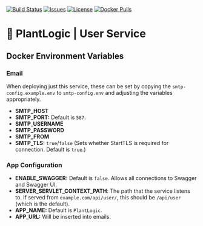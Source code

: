 [![Build Status](https://travis-ci.org/plantlogic/user-service.svg?branch=master)](https://travis-ci.org/plantlogic/user-service)
[![Issues](https://img.shields.io/github/issues/plantlogic/user-service.svg?style=flat)](https://github.com/plantlogic/user-service/issues) 
[![License](https://img.shields.io/github/license/plantlogic/user-service.svg?style=flat)](https://github.com/plantlogic/user-service/blob/master/LICENSE) 
[![Docker Pulls](https://img.shields.io/docker/pulls/plantlogic/user-service.svg?style=flat)](https://hub.docker.com/r/plantlogic/user-service) 
# 🌱 PlantLogic | User Service


## Docker Environment Variables
### Email
When deploying just this service, these can be set by copying the 
`smtp-config.example.env` to `smtp-config.env` and adjusting the variables
appropriately.
* **SMTP_HOST**
* **SMTP_PORT:** Default is `587`.
* **SMTP_USERNAME**
* **SMTP_PASSWORD**
* **SMTP_FROM**
* **SMTP_TLS:** `true`/`false`
(Sets whether StartTLS is required for connection. Default is `true`.)
### App Configuration
* **ENABLE_SWAGGER:** Default is `false`. Allows all connections to Swagger and Swagger UI.
* **SERVER_SERVLET_CONTEXT_PATH**: The path that the service listens to. If served from `example.com/api/user/`, this should be 
`/api/user` (which is the default).
* **APP_NAME:** Default is `PlantLogic`.
* **APP_URL:** Will be inserted into emails.
